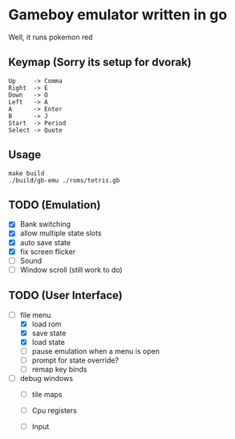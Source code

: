 # Gameboy emulator written in go

Well, it runs pokemon red

## Keymap (Sorry its setup for dvorak)
```
Up     -> Comma  
Right  -> E  
Down   -> O  
Left   -> A  
A      -> Enter  
B      -> J  
Start  -> Period  
Select -> Quote  
```

## Usage
```
make build
./build/gb-emu ./roms/tetris.gb
```


## TODO (Emulation)
- [x] Bank switching
- [x] allow multiple state slots
- [x] auto save state
- [x] fix screen flicker
- [ ] Sound
- [ ] Window scroll (still work to do)

## TODO (User Interface)
- [ ] file menu
    - [x] load rom
    - [x] save state
    - [x] load state
    - [ ] pause emulation when a menu is open
    - [ ] prompt for state override?
    - [ ] remap key binds
- [ ] debug windows
    - [ ] tile maps
    - [ ] Cpu registers
    - [ ] Input

